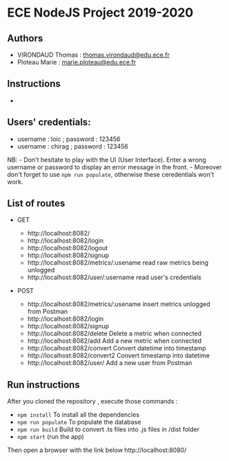 # ECE NodeJS Project 2019-2020

## Authors
- VIRONDAUD Thomas : thomas.virondaud@edu.ece.fr
- Ploteau Marie : marie.ploteau@edu.ece.fr


## Instructions 

- 
## Users' credentials:
- username : loic ; password : 123456
- username : chirag ; password : 123456

NB: 
    - Don't hesitate to play with the UI (User Interface). Enter a wrong username or password to display an error message in the front.
    - Moreover don't forget to use `npm run populate`, otherwise these ceredentials won't work.

## List of routes

* GET
    - http://localhost:8082/ 
    - http://localhost:8082/login
    - http://localhost:8082/logout
    - http://localhost:8082/signup
    - http://localhost:8082/metrics/:usename read raw metrics being unlogged
    - http://localhost:8082/user/:username read user's credentials

* POST
    - http://localhost:8082/metrics/:usename insert metrics unlogged from Postman
    - http://localhost:8082/login
    - http://localhost:8082/signup
    - http://localhost:8082/delete Delete a metric when connected
    - http://localhost:8082/add Add a new metric when connected
    - http://localhost:8082/convert Convert datetime into timestamp
    - http://localhost:8082/convert2 Convert timestamp into datetime
    - http://localhost:8082/user/ Add a new user from Postman



## Run instructions
After you cloned the repository , execute those commands :
- `npm install` To install all the dependencies
- `npm run populate` To populate the database
- `npm run build` Build to convert .ts files into .js files in /dist folder
- `npm start` (run the app)

Then open a browser with the link below http://localhost:8080/

